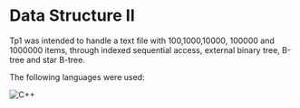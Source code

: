# Data Structure II

Tp1 was intended to handle a text file with 100,1000,10000, 100000 and 1000000 items, through indexed sequential access, external binary tree, B-tree and star B-tree.

The following languages were used:

<img alt="C++" src="https://img.shields.io/badge/c++-%2300599C.svg?&style=for-the-badge&logo=c%2B%2B&ogoColor=white"/>
